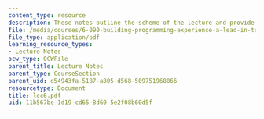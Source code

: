 ```yaml
---
content_type: resource
description: These notes outline the scheme of the lecture and provide study problems.
file: /media/courses/6-090-building-programming-experience-a-lead-in-to-6-001-january-iap-2005/11b567be1d19cd658d605e2f08b60d5f_lec6.pdf
file_type: application/pdf
learning_resource_types:
- Lecture Notes
ocw_type: OCWFile
parent_title: Lecture Notes
parent_type: CourseSection
parent_uid: d54943fa-5187-a805-d568-509751968066
resourcetype: Document
title: lec6.pdf
uid: 11b567be-1d19-cd65-8d60-5e2f08b60d5f
---
```

